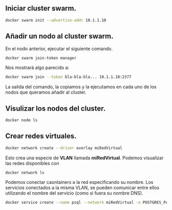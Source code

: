 ## Iniciar cluster swarm.
```bash
docker swarm init --advertise-addr 10.1.1.10
```
## Añadir un nodo al cluster swarm.
En el nodo anterior, ejecutar el siguiente comando.
```bash
docker swarm join-token manager
```
Nos mostrará algo parecido a:
```bash
docker swarm join --token bla-bla-bla... 10.1.1.10:2377
```
La salida del comando, la copiamos y la ejecutamos en cada uno de los nodos que queramos añadir al cluster.

## Visulizar los nodos del cluster.
```bash
docker node ls
```

## Crear redes virtuales.
```bash
docker network create --driver overlay miRedVirtual
```
Esto crea una especie de **VLAN** llamada **miRedVirtual**. Podemos visualizar las redes disponibles con
```
docker network ls
```
Podemos conectar caontainers a la red especificando su nombre. Los servicios conectados a la misma VLAN, se pueden comunicar entre ellos utilizando el nombre del servicio (como si fuera su nombre DNS).
```bash
docker service create --name psql --network miRedVirtual -e POSTGRES_PASSWORD=miContraseña postgres
```

